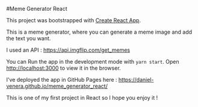 #Meme Generator React

This project was bootstrapped with [Create React App](https://github.com/facebook/create-react-app).

This is a meme generator, where you can generate a meme image and add the text you want.

I used an API : https://api.imgflip.com/get_memes

You can Run the app in the development mode with `yarn start`. Open [http://localhost:3000](http://localhost:3000) to view it in the browser.

I've deployed the app in GitHub Pages here : https://daniel-venera.github.io/meme_generator_react/

This is one of my first project in React so I hope you enjoy it !
